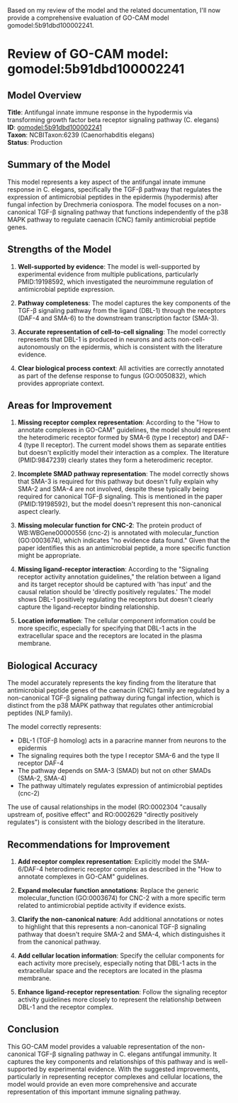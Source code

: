 Based on my review of the model and the related documentation, I'll now provide a comprehensive evaluation of GO-CAM model gomodel:5b91dbd100002241.

# Review of GO-CAM model: gomodel:5b91dbd100002241

## Model Overview

**Title**: Antifungal innate immune response in the hypodermis via transforming growth factor beta receptor signaling pathway (C. elegans)  
**ID**: [gomodel:5b91dbd100002241](https://bioregistry.io/go.model:5b91dbd100002241)  
**Taxon**: NCBITaxon:6239 (Caenorhabditis elegans)  
**Status**: Production

## Summary of the Model

This model represents a key aspect of the antifungal innate immune response in C. elegans, specifically the TGF-β pathway that regulates the expression of antimicrobial peptides in the epidermis (hypodermis) after fungal infection by Drechmeria coniospora. The model focuses on a non-canonical TGF-β signaling pathway that functions independently of the p38 MAPK pathway to regulate caenacin (CNC) family antimicrobial peptide genes.

## Strengths of the Model

1. **Well-supported by evidence**: The model is well-supported by experimental evidence from multiple publications, particularly PMID:19198592, which investigated the neuroimmune regulation of antimicrobial peptide expression.

2. **Pathway completeness**: The model captures the key components of the TGF-β signaling pathway from the ligand (DBL-1) through the receptors (DAF-4 and SMA-6) to the downstream transcription factor (SMA-3).

3. **Accurate representation of cell-to-cell signaling**: The model correctly represents that DBL-1 is produced in neurons and acts non-cell-autonomously on the epidermis, which is consistent with the literature evidence.

4. **Clear biological process context**: All activities are correctly annotated as part of the defense response to fungus (GO:0050832), which provides appropriate context.

## Areas for Improvement

1. **Missing receptor complex representation**: According to the "How to annotate complexes in GO-CAM" guidelines, the model should represent the heterodimeric receptor formed by SMA-6 (type I receptor) and DAF-4 (type II receptor). The current model shows them as separate entities but doesn't explicitly model their interaction as a complex. The literature (PMID:9847239) clearly states they form a heterodimeric receptor.

2. **Incomplete SMAD pathway representation**: The model correctly shows that SMA-3 is required for this pathway but doesn't fully explain why SMA-2 and SMA-4 are not involved, despite these typically being required for canonical TGF-β signaling. This is mentioned in the paper (PMID:19198592), but the model doesn't represent this non-canonical aspect clearly.

3. **Missing molecular function for CNC-2**: The protein product of WB:WBGene00000556 (cnc-2) is annotated with molecular_function (GO:0003674), which indicates "no evidence data found." Given that the paper identifies this as an antimicrobial peptide, a more specific function might be appropriate.

4. **Missing ligand-receptor interaction**: According to the "Signaling receptor activity annotation guidelines," the relation between a ligand and its target receptor should be captured with 'has input' and the causal relation should be 'directly positively regulates.' The model shows DBL-1 positively regulating the receptors but doesn't clearly capture the ligand-receptor binding relationship.

5. **Location information**: The cellular component information could be more specific, especially for specifying that DBL-1 acts in the extracellular space and the receptors are located in the plasma membrane.

## Biological Accuracy

The model accurately represents the key finding from the literature that antimicrobial peptide genes of the caenacin (CNC) family are regulated by a non-canonical TGF-β signaling pathway during fungal infection, which is distinct from the p38 MAPK pathway that regulates other antimicrobial peptides (NLP family). 

The model correctly represents:
- DBL-1 (TGF-β homolog) acts in a paracrine manner from neurons to the epidermis
- The signaling requires both the type I receptor SMA-6 and the type II receptor DAF-4
- The pathway depends on SMA-3 (SMAD) but not on other SMADs (SMA-2, SMA-4)
- The pathway ultimately regulates expression of antimicrobial peptides (cnc-2)

The use of causal relationships in the model (RO:0002304 "causally upstream of, positive effect" and RO:0002629 "directly positively regulates") is consistent with the biology described in the literature.

## Recommendations for Improvement

1. **Add receptor complex representation**: Explicitly model the SMA-6/DAF-4 heterodimeric receptor complex as described in the "How to annotate complexes in GO-CAM" guidelines.

2. **Expand molecular function annotations**: Replace the generic molecular_function (GO:0003674) for CNC-2 with a more specific term related to antimicrobial peptide activity if evidence exists.

3. **Clarify the non-canonical nature**: Add additional annotations or notes to highlight that this represents a non-canonical TGF-β signaling pathway that doesn't require SMA-2 and SMA-4, which distinguishes it from the canonical pathway.

4. **Add cellular location information**: Specify the cellular components for each activity more precisely, especially noting that DBL-1 acts in the extracellular space and the receptors are located in the plasma membrane.

5. **Enhance ligand-receptor representation**: Follow the signaling receptor activity guidelines more closely to represent the relationship between DBL-1 and the receptor complex.

## Conclusion

This GO-CAM model provides a valuable representation of the non-canonical TGF-β signaling pathway in C. elegans antifungal immunity. It captures the key components and relationships of this pathway and is well-supported by experimental evidence. With the suggested improvements, particularly in representing receptor complexes and cellular locations, the model would provide an even more comprehensive and accurate representation of this important immune signaling pathway.
